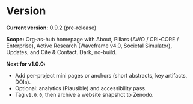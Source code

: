 # Version
**Current version:** 0.9.2 (pre-release)

**Scope:** Org-as-hub homepage with About, Pillars (AWO / CRI-CORE / Enterprise), Active Research (Waveframe v4.0, Societal Simulator), Updates, and Cite & Contact. Dark, no-build.

**Next for v1.0.0:**

- Add per-project mini pages or anchors (short abstracts, key artifacts, DOIs).
- Optional: analytics (Plausible) and accessibility pass.
- Tag `v1.0.0`, then archive a website snapshot to Zenodo.
